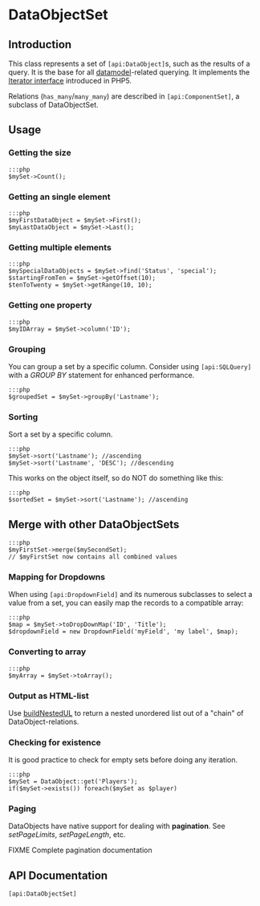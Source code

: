 # DataObjectSet
## Introduction

This class represents a set of `[api:DataObject]`s, such as the results of a query. It is the base for all
[datamodel](/topics/datamodel)-related querying. It implements the [Iterator
interface](http://php.net/manual/en/language.oop5.iterations.php) introduced in PHP5.

Relations (`has_many`/`many_many`) are described in `[api:ComponentSet]`, a subclass of DataObjectSet.

## Usage

### Getting the size

	:::php
	$mySet->Count();

### Getting an single element

	:::php
	$myFirstDataObject = $mySet->First();
	$myLastDataObject = $mySet->Last();


### Getting multiple elements

	:::php
	$mySpecialDataObjects = $mySet->find('Status', 'special');
	$startingFromTen = $mySet->getOffset(10);
	$tenToTwenty = $mySet->getRange(10, 10);


### Getting one property

	:::php
	$myIDArray = $mySet->column('ID');

### Grouping

You can group a set by a specific column. Consider using `[api:SQLQuery]` with a *GROUP BY* statement for enhanced
performance.

	:::php
	$groupedSet = $mySet->groupBy('Lastname');

### Sorting

Sort a set by a specific column. 

	:::php
	$mySet->sort('Lastname'); //ascending
	$mySet->sort('Lastname', 'DESC'); //descending

This works on the object itself, so do NOT do something like this:

	:::php
	$sortedSet = $mySet->sort('Lastname'); //ascending

## Merge with other DataObjectSets

	:::php
	$myFirstSet->merge($mySecondSet);
	// $myFirstSet now contains all combined values


### Mapping for Dropdowns

When using `[api:DropdownField]` and its numerous subclasses to select a value from a set, you can easily map
the records to a compatible array:

	:::php
	$map = $mySet->toDropDownMap('ID', 'Title');
	$dropdownField = new DropdownField('myField', 'my label', $map);


### Converting to array

	:::php
	$myArray = $mySet->toArray();

### Output as HTML-list

Use [buildNestedUL](http://doc.silverstripe.com/assets/classes/default/DataObjectSet.html#buildNestedUL) to return a
nested unordered list out of a "chain" of DataObject-relations.

### Checking for existence

It is good practice to check for empty sets before doing any iteration.

	:::php
	$mySet = DataObject::get('Players');
	if($mySet->exists()) foreach($mySet as $player)

### Paging

DataObjects have native support for dealing with **pagination**.
See *setPageLimits*, *setPageLength*, etc.

FIXME Complete pagination documentation


## API Documentation
`[api:DataObjectSet]`
